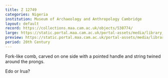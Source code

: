 ```yaml
---
title: Z 12749
categories: Nigeria
institution: Museum of Archaeology and Anthropology Cambridge
layout: default
record: https://collections.maa.cam.ac.uk/objects/530774/
large: https://static.portal.maa.cam.ac.uk/portal-assets/media/library_images/web/670708_Z_12749_002.jpg
preview: https://static.portal.maa.cam.ac.uk/portal-assets/media/library_images/thumbnail/670708_Z_12749_002.jpg
period: 20th Century
---
```

Fork-like comb, carved on one side with a pointed handle and string twined around the prongs.

Edo or Irua?
